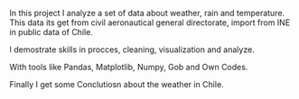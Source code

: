 In this project I analyze a set of data about weather, rain and temperature. This data its get from civil aeronautical general directorate, import from INE in public data of Chile.

I demostrate skills in procces, cleaning, visualization and analyze. 

With tools like Pandas, Matplotlib, Numpy, Gob and Own Codes.

Finally I get some Conclutiosn about the weather in Chile.
